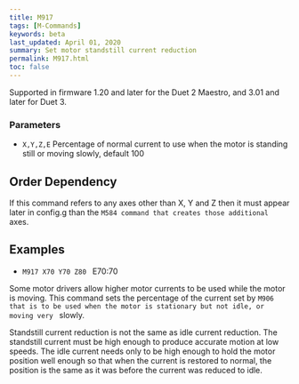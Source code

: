 ```yaml
---
title: M917
tags: [M-Commands] 
keywords: beta 
last_updated: April 01, 2020 
summary: Set motor standstill current reduction 
permalink: M917.html
toc: false 
---
```



Supported in firmware 1.20 and later for the Duet 2 Maestro, and 3.01 and later for Duet 3.

### Parameters

* `X,Y,Z,E` Percentage of normal current to use when the motor is standing still or moving slowly, default 100

## Order Dependency

If this command refers to any axes other than X, Y and Z then it must appear later in config.g than the ` M584 command that creates those additional  ` axes.

## Examples

* ` M917 X70 Y70 Z80  ` E70:70

Some motor drivers allow higher motor currents to be used while the motor is moving. This command sets the percentage of the current set by ` M906 that is to be used when the motor is stationary but not idle, or moving very  ` slowly.

Standstill current reduction is not the same as idle current reduction. The standstill current must be high enough to produce accurate motion at low speeds. The idle current needs only to be high enough to hold the motor position well enough so that when the current is restored to normal, the position is the same as it was before the current was reduced to idle.


